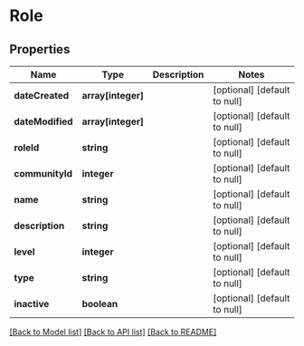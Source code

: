 # Role

## Properties
Name | Type | Description | Notes
------------ | ------------- | ------------- | -------------
**dateCreated** | **array[integer]** |  | [optional] [default to null]
**dateModified** | **array[integer]** |  | [optional] [default to null]
**roleId** | **string** |  | [optional] [default to null]
**communityId** | **integer** |  | [optional] [default to null]
**name** | **string** |  | [optional] [default to null]
**description** | **string** |  | [optional] [default to null]
**level** | **integer** |  | [optional] [default to null]
**type** | **string** |  | [optional] [default to null]
**inactive** | **boolean** |  | [optional] [default to null]

[[Back to Model list]](../README.md#documentation-for-models) [[Back to API list]](../README.md#documentation-for-api-endpoints) [[Back to README]](../README.md)


